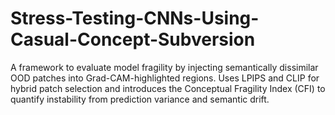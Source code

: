 # Stress-Testing-CNNs-Using-Casual-Concept-Subversion
A framework to evaluate model fragility by injecting semantically dissimilar OOD patches into Grad-CAM-highlighted regions. Uses LPIPS and CLIP for hybrid patch selection and introduces the Conceptual Fragility Index (CFI) to quantify instability from prediction variance and semantic drift.

